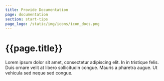 ```yaml
---
title: Provide Documentation
page: documentation
section: start-tips
page_logo: /static/img/icons/icon_docs.png
---
```


# {{page.title}}

Lorem ipsum dolor sit amet, consectetur adipiscing elit. In in tristique felis. Duis ornare velit at libero sollicitudin congue. Mauris a pharetra augue. Ut vehicula sed neque sed congue. 
